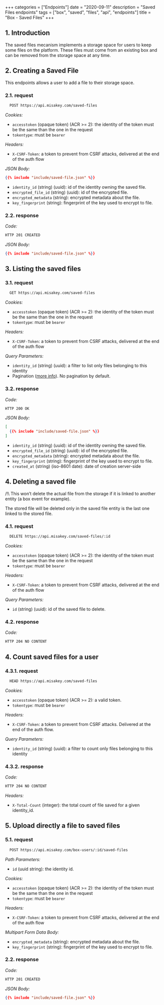 +++
categories = ["Endpoints"]
date = "2020-09-11"
description = "Saved Files endpoints"
tags = ["box", "saved", "files", "api", "endpoints"]
title = "Box - Saved Files"
+++

## 1. Introduction

The saved files mecanism implements a storage space for users to keep some files on the platform.
These files must come from an existing box and can be removed from the storage space at any time.

## 2. Creating a Saved File

This endpoints allows a user to add a file to their storage space.

### 2.1. request

```bash
  POST https://api.misakey.com/saved-files
```

_Cookies:_
- `accesstoken` (opaque token) (ACR >= 2): the identity of the token must be the same than the one in the request
- `tokentype`: must be `bearer`

_Headers:_
- `X-CSRF-Token`: a token to prevent from CSRF attacks, delivered at the end of the auth flow

_JSON Body:_
```json
{{% include "include/saved-file.json" %}}
```

- `identity_id` (string) (uuid): id of the identity owning the saved file.
- `encrypted_file_id` (string) (uuid): id of the encrypted file.
- `encrypted_metadata` (string): encrypted metadata about the file.
- `key_fingerprint` (string): fingerprint of the key used to encrypt to file.

### 2.2. response

_Code:_
```bash
HTTP 201 CREATED
```

_JSON Body:_
```json
{{% include "include/saved-file.json" %}}
```

## 3. Listing the saved files

### 3.1. request

```bash
  GET https://api.misakey.com/saved-files
```

_Cookies:_
- `accesstoken` (opaque token) (ACR >= 2): the identity of the token must be the same than the one in the request
- `tokentype`: must be `bearer`

_Headers:_
- `X-CSRF-Token`: a token to prevent from CSRF attacks, delivered at the end of the auth flow

_Query Parameters:_
- `identity_id` (string) (uuid): a filter to list only files belonging to this identity
- Pagination ([more info](/concepts/pagination)). No pagination by default.


### 3.2. response

_Code:_
```bash
HTTP 200 OK
```

_JSON Body:_
```json
[
  {{% include "include/saved-file.json" %}}
]
```

- `identity_id` (string) (uuid): id of the identity owning the saved file.
- `encrypted_file_id` (string) (uuid): id of the encrypted file.
- `encrypted_metadata` (string): encrypted metadata about the file.
- `key_fingerprint` (string): fingerprint of the key used to encrypt to file.
- `created_at` (string) (iso-8601 date): date of creation server-side

## 4. Deleting a saved file

/!\ This won’t delete the actual file from the storage if it is linked to another entity (a box event for example).

The stored file will be deleted only in the saved file entity is the last one linked to the stored file.

### 4.1. request

```bash
  DELETE https://api.misakey.com/saved-files/:id
```

_Cookies:_
- `accesstoken` (opaque token) (ACR >= 2): the identity of the token must be the same than the one in the request
- `tokentype`: must be `bearer`

_Headers:_
- `X-CSRF-Token`: a token to prevent from CSRF attacks, delivered at the end of the auth flow

_Query Parameters:_
- `id` (string) (uuid): id of the saved file to delete.

### 4.2. response

_Code:_
```bash
HTTP 204 NO CONTENT
```


## 4. Count saved files for a user

### 4.3.1. request

```bash
  HEAD https://api.misakey.com/saved-files
```

_Cookies:_
- `accesstoken` (opaque token) (ACR >= 2): a valid token.
- `tokentype`: must be `bearer`

_Headers:_
- `X-CSRF-Token`: a token to prevent from CSRF attacks. Delivered at the end of the auth flow.

_Query Parameters:_
- `identity_id` (string) (uuid): a filter to count only files belonging to this identity

### 4.3.2. response

_Code:_
```bash
HTTP 204 NO CONTENT
```

_Headers:_
- `X-Total-Count` (integer): the total count of file saved for a given identity_id.

## 5. Upload directly a file to saved files

### 5.1. request

```bash
  POST https://api.misakey.com/box-users/:id/saved-files
```

_Path Parameters:_
- `id` (uuid string): the identity id.

_Cookies:_
- `accesstoken` (opaque token) (ACR >= 2): the identity of the token must be the same than the one in the request
- `tokentype`: must be `bearer`

_Headers:_
- `X-CSRF-Token`: a token to prevent from CSRF attacks, delivered at the end of the auth flow

_Multipart Form Data Body:_
- `encrypted_metadata` (string): encrypted metadata about the file.
- `key_fingerprint` (string): fingerprint of the key used to encrypt to file.

### 2.2. response

_Code:_
```bash
HTTP 201 CREATED
```

_JSON Body:_
```json
{{% include "include/saved-file.json" %}}
```
